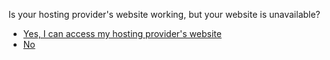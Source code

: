 <p>Is your hosting provider's website working, but your website is unavailable?</p><blockquote></blockquote><article><ul>
<li><a href="../hosting_working_end">Yes, I can access my hosting provider&#39;s website</a></li>
<li><a href="../similar_content_censored">No</a></li>
</ul>
</article>
